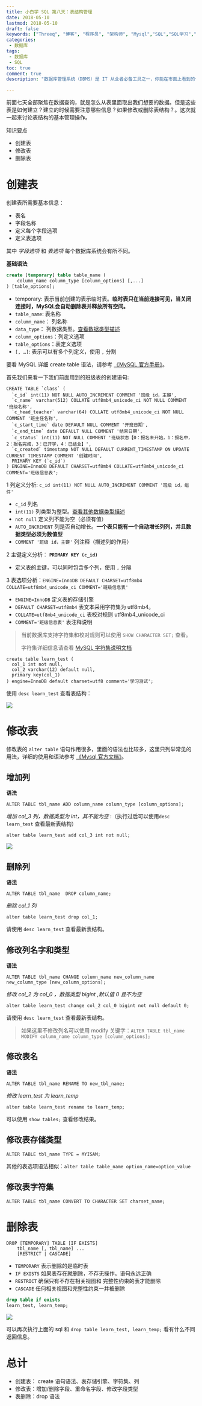 ```yaml
---
title: 小白学 SQL 第八天：表结构管理
date: 2018-05-10
lastmod: 2018-05-10
draft: false
keywords: ["Threeq", "博客", "程序员", "架构师", "Mysql","SQL","SQL学习","数据库","create 语句"]
categories:
 - 数据库
tags:
 - 数据库
 - SQL
toc: true
comment: true
description: "数据库管理系统（DBMS）是 IT 从业者必备工具之一，你能在市面上看到的任何一个软件系统，在后面支持的一定有它的身影。 而这里面关系型数据库管理系统（RDBMS） 目前暂居了绝大部分，操作 RDBMS 的基础就是今天我们要开始学习的 SQL（结构化查询语言），所以我们有必要针对 SQL 进行系统全面的学习。同时会对数据库中的一些基础原理和设计工具进行介绍：ER 图、数据类型、范式等。适合小白用户（初学者和刚入门）。"

---
```


前面七天全部聚焦在数据查询，就是怎么从表里面取出我们想要的数据。但是这些表是如何建立？建立的时候需要注意哪些信息？如果修改或删除表结构？。这次就一起来讨论表结构的基本管理操作。

知识要点

* 创建表
* 修改表
* 删除表


<!--more-->

# 创建表

创建表所需要基本信息：

* 表名
* 字段名称
* 定义每个字段选项
* 定义表选项

其中 *字段选项* 和 *表选项* 每个数据库系统会有所不同。

**基础语法**

```sql
create [temporary] table table_name (
	column_name column_type [column_options] [,...]
) [table_options];
```

- temporary: 表示当前创建的表示临时表。**临时表只在当前连接可见，当关闭连接时，MySQL会自动删除表并释放所有空间。**
- `table_name`: 表名称
- `column_name`： 列名称
- `data_type`： 列数据类型。[查看数据类型描述](https://blog.threeq.me/post/articles/noob-learn-sql/2-create-table/)
- `column_options`：列定义选项
- `table_options`：表定义选项
- `[, …]`: 表示可以有多个列定义，使用 `,` 分割

要看 MySQL 详细 create table 语法，请参考 [《MySQL 官方手册》](https://dev.mysql.com/doc/refman/5.7/en/create-table.html)。

首先我们来看一下我们前面用到的班级表的创建语句:

```
CREATE TABLE `class` (
  `c_id` int(11) NOT NULL AUTO_INCREMENT COMMENT '班级 id，主键',
  `c_name` varchar(512) COLLATE utf8mb4_unicode_ci NOT NULL COMMENT '班级名称',
  `c_head_teacher` varchar(64) COLLATE utf8mb4_unicode_ci NOT NULL COMMENT '班主任名称',
  `c_start_time` date DEFAULT NULL COMMENT '开班日期',
  `c_end_time` date DEFAULT NULL COMMENT '结束日期',
  `c_status` int(11) NOT NULL COMMENT '班级状态【0：报名未开始，1：报名中，2：报名完成，3：已开学，4：已结业】',
  `c_created` timestamp NOT NULL DEFAULT CURRENT_TIMESTAMP ON UPDATE CURRENT_TIMESTAMP COMMENT '创建时间',
  PRIMARY KEY (`c_id`)
) ENGINE=InnoDB DEFAULT CHARSET=utf8mb4 COLLATE=utf8mb4_unicode_ci COMMENT='班级信息表';
```

1 列定义分析: `c_id int(11) NOT NULL AUTO_INCREMENT COMMENT '班级 id，组件'`

* `c_id`  列名
* `int(11)` 列类型为整型。[查看其他数据类型描述](https://blog.threeq.me/post/articles/noob-learn-sql/2-create-table/)
* `not null` 定义列不能为空（必须有值）
* `AUTO_INCREMENT` 列是否自动增长。**一个表只能有一个自动增长列列，并且数据类型必须为数值型**
* `COMMENT '班级 id，主键'` 列注释（描述列的作用）

2 主键定义分析： **`PRIMARY KEY (c_id)`** 

* 定义表的主键，可以同时包含多个列，使用 `,` 分隔

3 表选项分析：`ENGINE=InnoDB DEFAULT CHARSET=utf8mb4 COLLATE=utf8mb4_unicode_ci COMMENT='班级信息表'`

* `ENGINE=InnoDB` 定义表的存储引擎
* `DEFAULT CHARSET=utf8mb4` 表文本采用字符集为 utf8mb4。
* `COLLATE=utf8mb4_unicode_ci` 表校对规则 utf8mb4_unicode_ci
* `COMMENT='班级信息表'` 表注释说明

> 当前数据库支持字符集和校对规则可以使用 `SHOW CHARACTER SET;` 查看。
>
> 字符集详细信息请查看 [MySQL 字符集说明文档](https://dev.mysql.com/doc/refman/5.7/en/charset.html)

```
create table learn_test (
  col_1 int not null,
  col_2 varchar(12) default null,
  primary key(col_1)
) engine=InnoDB default charset=utf8 comment='学习测试';
```

使用 `desc learn_test` 查看表结构：

![](/images/articles/noob-learn-sql/08-create-01.jpeg)

# 修改表

修改表的 `alter table` 语句作用很多，里面的语法也比较多，这里只列举常见的用法，详细的使用和语法参考 [《Mysql 官方文档》](https://dev.mysql.com/doc/refman/5.7/en/alter-table.html)。

## 增加列

**语法**

```
ALTER TABLE tbl_name ADD column_name column_type [column_options];
```

*增加 col_3 列，数据类型为 int，其不能为空* :（执行过后可以使用`desc learn_test`  查看最新表结构）

```
alter table learn_test add col_3 int not null;
```

![](/images/articles/noob-learn-sql/08-alter-01.jpeg)

## 删除列

**语法**

```
ALTER TABLE tbl_name  DROP column_name;
```

*删除 col_1 列*

```
alter table learn_test drop col_1;
```

请使用 `desc learn_test` 查看最新表结构。

## 修改列名字和类型

**语法**

```
ALTER TABLE tbl_name CHANGE column_name new_column_name new_column_type [new_column_options];
```

*修改 col_2 为 col_0 ，数据类型 bigint ,默认值 0 且不为空*

```
alter table learn_test change col_2 col_0 bigint not null default 0;
```

请使用 `desc learn_test` 查看最新表结构。

>  如果这里不修改列名可以使用 modify 关键字：`ALTER TABLE tbl_name MODIFY column_name column_type [column_options];`

## 修改表名

**语法**

```
ALTER TABLE tbl_name RENAME TO new_tbl_name;
```

*修改 learn_test 为 learn_temp*

```
alter table learn_test rename to learn_temp;
```

可以使用 `show tables;` 查看修改结果。

## 修改表存储类型

```
ALTER TABLE tbl_name TYPE = MYISAM;
```

其他的表选项语法相似：`alter table table_name option_name=option_value`

## 修改表字符集

```
ALTER TABLE tbl_name CONVERT TO CHARACTER SET charset_name;
```

#  删除表

```
DROP [TEMPORARY] TABLE [IF EXISTS]
    tbl_name [, tbl_name] ...
    [RESTRICT | CASCADE]
```

* `TEMPORARY` 表示删除的是临时表
* `IF EXISTS` 如果表存在就删除，不存无操作。语句永远正确
* `RESTRICT` 确保只有不存在相关视图和 完整性约束的表才能删除
* `CASCADE`  任何相关视图和完整性约束一并被删除

```sql
drop table if exists
learn_test, learn_temp;
```

![](/images/articles/noob-learn-sql/08-drop-01.jpeg)

可以再次执行上面的 sql 和 `drop table learn_test, learn_temp;` 看有什么不同返回信息。

# 总计

* 创建表： create 语句语法、表存储引擎、字符集、列
* 修改表：增加/删除字段、重命名字段、修改字段类型
* 表删除：drop 语法